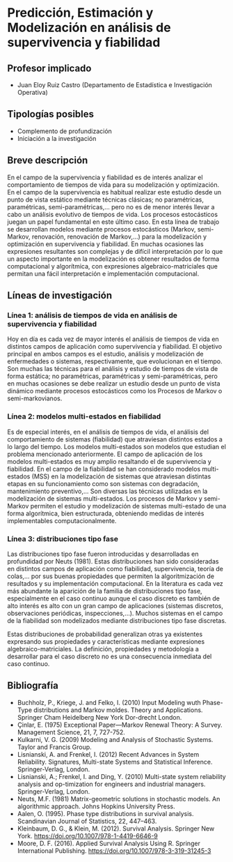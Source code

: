 # Predicción, Estimación y Modelización en análisis de supervivencia y fiabilidad
## Profesor implicado 

- Juan Eloy Ruiz Castro (Departamento de Estadística e Investigación Operativa)

## Tipologías posibles

-	Complemento de profundización
-	Iniciación a la investigación

## Breve descripción

En el campo de la supervivencia y fiabilidad es de interés analizar el comportamiento de tiempos de vida para su modelización y optimización. En el campo de la supervivencia es habitual realizar este estudio desde un punto de vista estático mediante técnicas clásicas; no paramétricas, paramétricas, semi-paramétricas,… pero no es de menor interés llevar a cabo un análisis evolutivo de tiempos de vida. Los procesos estocásticos juegan un papel fundamental en este último caso. 
En esta línea de trabajo se desarrollan modelos mediante procesos estocásticos (Markov, semi-Markov, renovación, renovación de Markov,…) para la modelización y optimización en supervivencia y fiabilidad. En muchas ocasiones las expresiones resultantes son complejas y de difícil interpretación por lo que un aspecto importante en la modelización es obtener resultados de forma computacional y algorítmica, con expresiones algebraico-matriciales que permitan una fácil interpretación e implementación computacional.  

## Líneas de investigación

### Línea 1: análisis de tiempos de vida en análisis de supervivencia y fiabilidad

Hoy en día es cada vez de mayor interés el análisis de tiempos de vida en distintos campos de aplicación como supervivencia y fiabilidad. El objetivo principal en ambos campos es el estudio, análisis y modelización de enfermedades o sistemas, respectivamente, que evolucionan en el tiempo. Son muchas las técnicas para el análisis y estudio de tiempos de vista de forma estática; no paramétricas, paramétricas y semi-paramétricas, pero en muchas ocasiones se debe realizar un estudio desde un punto de vista dinámico mediante procesos estocásticos como los Procesos de Markov o semi-markovianos. 

### Línea 2: modelos multi-estados en fiabilidad

Es de especial interés, en el análisis de tiempos de vida, el análisis del comportamiento de sistemas (fiabilidad) que atraviesan distintos estados a lo largo del tiempo. Los modelos multi-estados son modelos que estudian el problema mencionado anteriormente. 
El campo de aplicación de los modelos multi-estados es muy amplio resaltando el de supervivencia y fiabilidad. En el campo de la fiabilidad se han considerado modelos multi-estados (MSS) en la modelización de sistemas que atraviesan distintas etapas en su funcionamiento como son sistemas con degradación, mantenimiento preventivo,… 
Son diversas las técnicas utilizadas en la modelización de sistemas multi-estados. Los procesos de Markov y semi-Markov permiten el estudio y modelización de sistemas multi-estado de una forma algorítmica, bien estructurada, obteniendo medidas de interés implementables computacionalmente. 

### Línea 3: distribuciones tipo fase 

Las distribuciones tipo fase fueron introducidas y desarrolladas en profundidad por Neuts (1981). Estas distribuciones han sido consideradas en distintos campos de aplicación como fiabilidad, supervivencia, teoría de colas,… por sus buenas propiedades que permiten la algoritmización de resultados y su implementación computacional. En la literatura es cada vez más abundante la aparición de la familia de distribuciones tipo fase, especialmente en el caso continuo aunque el caso discreto es también de alto interés es alto con un gran campo de aplicaciones (sistemas discretos, observaciones periódicas, inspecciones,…). Muchos sistemas en el campo de la fiabilidad son modelizados mediante distribuciones tipo fase discretas. 

Estas distribuciones de probabilidad generalizan otras ya existentes expresando sus propiedades y características mediante expresiones algebraico-matriciales. La definición, propiedades y metodología a desarrollar para el caso discreto no es una consecuencia inmediata del caso continuo.

## Bibliografía

-	Buchholz, P., Kriege, J. and Felko, I. (2010) Input Modeling wuth Phase-Type distributions and Markov moldes. Theory and Applications. Springer Cham Heidelberg New York Dor-drecht London. 
-	Çinlar, E. (1975) Exceptional Paper—Markov Renewal Theory: A Survey. Management Science, 21, 7, 727-752. 
-	Kulkarni, V. G. (2009) Modeling and Analysis of Stochastic Systems. Taylor and Francis Group. 
-	Lisnianski, A. and Frenkel, I. (2012) Recent Advances in System Reliability. Signatures, Multi-state Systems and Statistical Inference. Springer-Verlag, London. 
-	Lisnianski, A.; Frenkel, I. and Ding, Y. (2010) Multi-state system reliability analysis and op-timization for engineers and industrial managers. Springer-Verlag, London. 
-	Neuts, M.F. (1981) Matrix-geometric solutions in stochastic models. An algorithmic approach. Johns Hopkins University Press.
- Aalen, O. (1995). Phase type distributions in survival analysis. Scandinavian Journal of Statistics, 22, 447–463.
-	Kleinbaum, D. G., & Klein, M. (2012). Survival Analysis. Springer New York. https://doi.org/10.1007/978-1-4419-6646-9
-	Moore, D. F. (2016). Applied Survival Analysis Using R. Springer International Publishing. https://doi.org/10.1007/978-3-319-31245-3
